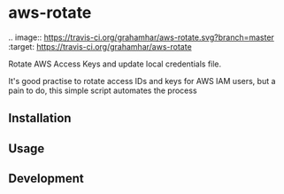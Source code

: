# aws-rotate

.. image:: https://travis-ci.org/grahamhar/aws-rotate.svg?branch=master
       :target: https://travis-ci.org/grahamhar/aws-rotate

Rotate AWS Access Keys and update local credentials file.

It's good practise to rotate access IDs and keys for AWS IAM users, but a pain to do, this simple script automates the process

## Installation

## Usage

## Development
